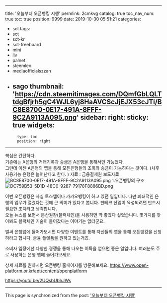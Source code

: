 
---
title: '오늘부터 오픈뱅킹 시행'
permlink: 2cmkvg
catalog: true
toc_nav_num: true
toc: true
position: 9999
date: 2019-10-30 05:51:21
categories:
- sct
tags:
- sct
- sct-kr
- sct-freeboard
- mini
- liv
- palnet
- steemleo
- mediaofficialszzan
- sago
thumbnail: 'https://cdn.steemitimages.com/DQmfGbLQLTtdgBfjrh5gC4WJL6yj8HaAVCScJjEJX53cJTi/BC8E8700-0E17-491A-8FFF-9C2A9113A095.png'
sidebar:
    right:
        sticky: true
widgets:
    -
        type: toc
        position: right
---


핵심은 간단하다.  
기존에는 A은행의 거래기록과 송금은 A은행을 통해서만 가능했다.  
그런데 이젠 A은행의 앱을 통해 모든은행들의 조회와 송금이 가능하다는 것이다. (차후 사용기능 은행은 늘어난다고 한다. )
자료 : 금융결제원 보도자료
![BC8E8700-0E17-491A-8FFF-9C2A9113A095.png](https://cdn.steemitimages.com/DQmfGbLQLTtdgBfjrh5gC4WJL6yj8HaAVCScJjEJX53cJTi/BC8E8700-0E17-491A-8FFF-9C2A9113A095.png)
1.오픈뱅킹의 구조
![DC759B53-5D1D-48C0-9287-79178F8886BD.png](https://cdn.steemitimages.com/DQmP9W1J5FHrcJAe1WiCBY7iiuW9Mz1qBwbnekg7GD91b7v/DC759B53-5D1D-48C0-9287-79178F8886BD.png)

이번 오픈뱅킹은 사실 토스앱이나 카카오뱅킹이 하고 있던 일입니다.  다만 폐쇄적인 은행의 업무가 열렸다는 것에 큰 의미가 있다고 봅니다.  핀테크 산업이 육성되려면 반드시 필요한 조치라고 생각합니다.  
오늘 뉴스를 보면서  분산원장(블럭체인)을 사용하면 딱 좋겠다 싶었습니다. 몇가지를 찾아봐도 블럭체인 기술이 들어갔다는 이야기는 없더군요.  

벌써 은행앱에 들어가보시면 다양한 이벤트를 통해 자신들의 앱을 통해 오픈뱅킹을 신청하라고 합니다.  금융 플렛폼을 원하고 있는거죠.  

소비자 입장에선 다양한 경쟁을 통해 나오는 이득을 얻으면 좋은 일입니다. 
여러분도 주로 사용하는 은행 앱에 들어가보세요. 

상세 자료를 원하시면 오픈뱅킹 홈페이지를 방문해보세요. 
https://www.open-platform.or.kr/apt/content/openplatform

https://youtu.be/2UQsbUbhJWs

- - -

This page is synchronized from the post: ['오늘부터 오픈뱅킹 시행'](https://steemit.com/@kingbit/2cmkvg)
